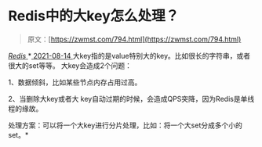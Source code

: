 <!--yml
category: 未分类
date: 0001-01-01 00:00:00
-->

# Redis中的大key怎么处理？

> 原文：[https://zwmst.com/794.html](https://zwmst.com/794.html)

   [ *Redis* ](https://zwmst.com/redis)*[ <time datetime="2021-08-14T08:10:54+08:00"> 2021-08-14 </time> ](https://zwmst.com/794.html)  大key指的是value特别大的key。比如很长的字符串，或者很大的set等等。 大key会造成2个问题：

1、数据倾斜，比如某些节点内存占用过高。

2、当删除大key或者大 key自动过期的时候，会造成QPS突降，因为Redis是单线程的缘故。

处理方案：可以将一个大key进行分片处理，比如：将一个大set分成多个小的set。*